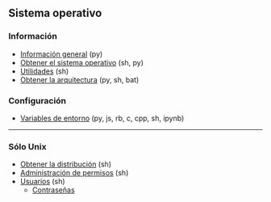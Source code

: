 ## Sistema operativo

### Información
- [Información general](https://github.com/mondeja/fullstack/tree/master/backend/src/009-sistema_operativo/info) (py)
- [Obtener el sistema operativo](https://github.com/mondeja/fullstack/tree/master/backend/src/009-sistema_operativo/get_os) (sh, py)
- [Utilidades](https://github.com/mondeja/fullstack/tree/master/backend/src/009-sistema_operativo/utils) (sh)
- [Obtener la arquitectura](https://github.com/mondeja/fullstack/tree/master/backend/src/009-sistema_operativo/arch) (py, sh, bat)

### Configuración
- [Variables de entorno](https://github.com/mondeja/fullstack/tree/master/backend/src/009-sistema_operativo/env_vars) (py, js, rb, c, cpp, sh, ipynb)

____________________________________

### Sólo Unix
- [Obtener la distribución](https://github.com/mondeja/fullstack/tree/master/backend/src/009-sistema_operativo/distrib) (sh)
- [Administración de permisos](https://github.com/mondeja/fullstack/tree/master/backend/src/009-sistema_operativo/permisos) (sh)
- [Usuarios](https://github.com/mondeja/fullstack/tree/master/backend/src/009-sistema_operativo/users) (sh)
    - [Contraseñas](https://github.com/mondeja/fullstack/tree/master/backend/src/009-sistema_operativo/users/passwords)
